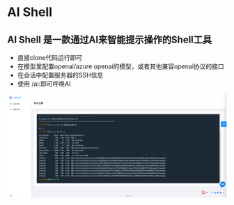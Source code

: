 # AI Shell 
## AI Shell 是一款通过AI来智能提示操作的Shell工具
- 直接clone代码运行即可
- 在模型里配置openai/azure openai的模型，或者其他兼容openai协议的接口
- 在会话中配置服务器的SSH信息
- 使用 /ai:即可呼唤AI


![示例](https://github.com/xuzeyu91/AIShell/blob/main/img/demo.png)
